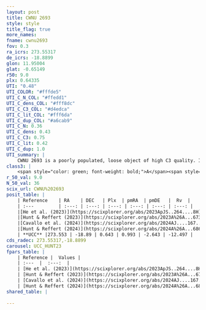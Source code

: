 ```yaml
---
layout: post
title: CWNU 2693
style: style
title_flag: true
more_names: 
fname: cwnu2693
fov: 0.3
ra_icrs: 273.55317
de_icrs: -18.8899
glon: 11.95004
glat: -0.65149
r50: 9.0
plx: 0.64335
UTI: "0.48"
UTI_COLOR: "#fffde5"
UTI_C_N_COL: "#ffedd1"
UTI_C_dens_COL: "#fff8dc"
UTI_C_C3_COL: "#d4edca"
UTI_C_lit_COL: "#fff6da"
UTI_C_dup_COL: "#a6cab9"
UTI_C_N: 0.36
UTI_C_dens: 0.43
UTI_C_C3: 0.75
UTI_C_lit: 0.42
UTI_C_dup: 1.0
UTI_summary: |
    CWNU 2693 is a poorly populated, loose object of high C3 quality. It was recently reported in the literature.
class3: |
    <span style="color: green; font-weight: bold;">A</span><span style="color: #FFC300; font-weight: bold;">B</span>
r_50_val: 9.0
N_50_val: 36
scix_url: CWNU%202693
posit_table: |
    | Reference    | RA    | DEC   | Plx  | pmRA  | pmDE   |  Rv  |
    | :---         | :---: | :---: | :---: | :---: | :---: | :---: |
    |[He et al. (2023)](https://scixplorer.org/abs/2023ApJS..264....8H) | 273.546 | -18.885 | 0.653 | 1.003 | -2.628 | -- |
    |[Hunt & Reffert (2023)](https://scixplorer.org/abs/2023A%26A...673A.114H) | 273.551 | -18.886 | 0.647 | 0.947 | -2.645 | -69.814 |
    |[Cavallo et al. (2024)](https://scixplorer.org/abs/2024AJ....167...12C) | 273.548 | -18.863 | 0.647 | -- | -- | -- |
    |[Hunt & Reffert (2024)](https://scixplorer.org/abs/2024A%26A...686A..42H) | 273.551 | -18.886 | 0.647 | 0.947 | -2.645 | -69.814 |
    | **UCC** |273.553 | -18.89 | 0.643 | 0.993 | -2.643 | -12.497 | 
cds_radec: 273.55317,-18.8899
carousel: UCC_HUNT23
fpars_table: |
    | Reference |  Values |
    | :---  |  :---:  |
    | [He et al. (2023)](https://scixplorer.org/abs/2023ApJS..264....8H) | `A0=1.45, m-M=10.9, logAge=7.5` |
    | [Hunt & Reffert (2023)](https://scixplorer.org/abs/2023A%26A...673A.114H) | `AV50=1.218, diffAV50=1.198, MOD50=10.829, logAge50=7.754` |
    | [Cavallo et al. (2024)](https://scixplorer.org/abs/2024AJ....167...12C) | `AV50=1.23, dMod50=10.56, logAge50=7.65, [Fe/H]50=-0.25` |
    | [Hunt & Reffert (2024)](https://scixplorer.org/abs/2024A%26A...686A..42H) | `MassJ=130.225` |
shared_table: |
    
---
```


